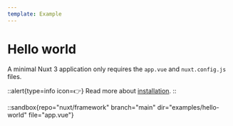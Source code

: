 ```yaml
---
template: Example
---
```


# Hello world

A minimal Nuxt 3 application only requires the `app.vue` and `nuxt.config.js` files.

::alert{type=info icon=👉}
Read more about [installation](/getting-started/installation).
::

::sandbox{repo="nuxt/framework" branch="main" dir="examples/hello-world" file="app.vue"}
